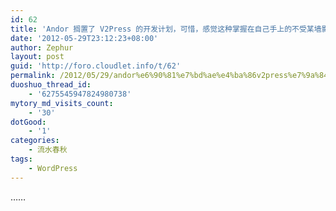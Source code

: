 ```yaml
---
id: 62
title: 'Andor 搁置了 V2Press 的开发计划，可惜，感觉这种掌握在自己手上的不受某墙影响同时又能链接某推，基本自说自话又有交互可能的 WordPress 呈现方式正是我需要的碎片信息处理工具'
date: '2012-05-29T23:12:23+08:00'
author: Zephur
layout: post
guid: 'http://foro.cloudlet.info/t/62'
permalink: /2012/05/29/andor%e6%90%81%e7%bd%ae%e4%ba%86v2press%e7%9a%84%e5%bc%80%e5%8f%91%e8%ae%a1%e5%88%92%ef%bc%8c%e5%8f%af%e6%83%9c%ef%bc%8c%e6%84%9f%e8%a7%89%e8%bf%99%e7%a7%8d%e6%8e%8c%e6%8f%a1%e5%9c%a8%e8%87%aa/
duoshuo_thread_id:
    - '6275545947824980738'
mytory_md_visits_count:
    - '30'
dotGood:
    - '1'
categories:
    - 流水春秋
tags:
    - WordPress
---
```


……